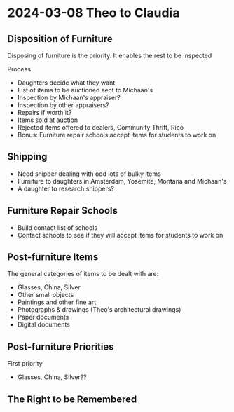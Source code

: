 # 2024-03-08 Theo to Claudia

## Disposition of Furniture

Disposing of furniture is the priority. It enables the rest to be inspected

Process

* Daughters decide what they want
* List of items to be auctioned sent to Michaan's
* Inspection by Michaan's appraiser?
* Inspection by other appraisers?
* Repairs if worth it?
* Items sold at auction
* Rejected items offered to dealers, Community Thrift, Rico
* Bonus: Furniture repair schools accept items for students to work on


## Shipping


* Need shipper dealing with odd lots of bulky items
* Furniture to daughters in Amsterdam, Yosemite, Montana and Michaan's
* A daughter to research shippers?


## Furniture Repair Schools

* Build contact list of schools
* Contact schools to see if they will accept items for students to work on


## Post-furniture Items

The general categories of items to be dealt with are:

* Glasses, China, Silver
* Other small objects
* Paintings and other fine art
* Photographs & drawings (Theo's architectural drawings)
* Paper documents
* Digital documents


## Post-furniture Priorities

First priority

* Glasses, China, Silver??

## The Right to be Remembered



